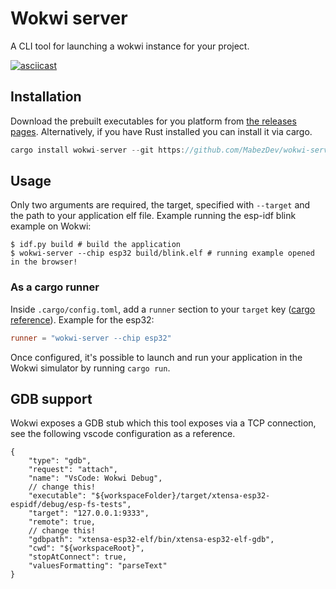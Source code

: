 
# Wokwi server

A CLI tool for launching a wokwi instance for your project.

[![asciicast](https://asciinema.org/a/496018.svg)](https://asciinema.org/a/496018)

## Installation

Download the prebuilt executables for you platform from [the releases pages](https://github.com/MabezDev/wokwi-server/releases). Alternatively, if you have Rust installed you can install it via cargo.

```rust
cargo install wokwi-server --git https://github.com/MabezDev/wokwi-server
```

## Usage

Only two arguments are required, the target, specified with `--target` and the path to your application elf file. Example running the esp-idf blink example on Wokwi:

```
$ idf.py build # build the application
$ wokwi-server --chip esp32 build/blink.elf # running example opened in the browser!
```

### As a cargo runner

Inside `.cargo/config.toml`, add a `runner` section to your `target` key ([cargo reference](https://doc.rust-lang.org/cargo/reference/config.html)). Example for the esp32:

```toml
runner = "wokwi-server --chip esp32"
```

Once configured, it's possible to launch and run your application in the Wokwi simulator by running `cargo run`.

## GDB support

Wokwi exposes a GDB stub which this tool exposes via a TCP connection, see the following vscode configuration as a reference.

```jsonc
{
    "type": "gdb",
    "request": "attach",
    "name": "VsCode: Wokwi Debug",
    // change this!
    "executable": "${workspaceFolder}/target/xtensa-esp32-espidf/debug/esp-fs-tests",
    "target": "127.0.0.1:9333",
    "remote": true,
    // change this!
    "gdbpath": "xtensa-esp32-elf/bin/xtensa-esp32-elf-gdb",
    "cwd": "${workspaceRoot}",
    "stopAtConnect": true,
    "valuesFormatting": "parseText"
}
```
